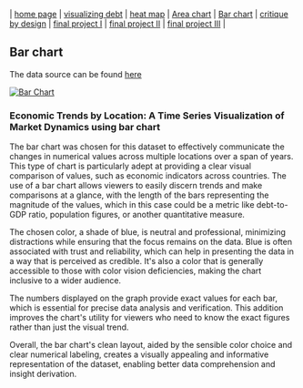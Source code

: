 | [home page](https://varshithams.github.io/portfolio/) | [visualizing debt](visualizing-government-debt) |  [heat map](heat-map) | [Area chart](area-chart) | [Bar chart](bar-chart) | [critique by design](critique-by-design) | [final project I](final-project-part-one) | [final project II](final-project-part-two) | [final project III](final-project-part-three) |

## Bar chart

The data source can be found [here](https://data.oecd.org/gga/general-government-debt.htm)

<div class='tableauPlaceholder' id='viz1706579460718' style='position: relative'><noscript><a href='#'><img alt='Bar Chart ' src='https:&#47;&#47;public.tableau.com&#47;static&#47;images&#47;Ba&#47;Barchart_17065647265050&#47;Barchart2&#47;1_rss.png' style='border: none' /></a></noscript><object class='tableauViz'  style='display:none;'><param name='host_url' value='https%3A%2F%2Fpublic.tableau.com%2F' /> <param name='embed_code_version' value='3' /> <param name='site_root' value='' /><param name='name' value='Barchart_17065647265050&#47;Barchart2' /><param name='tabs' value='no' /><param name='toolbar' value='yes' /><param name='static_image' value='https:&#47;&#47;public.tableau.com&#47;static&#47;images&#47;Ba&#47;Barchart_17065647265050&#47;Barchart2&#47;1.png' /> <param name='animate_transition' value='yes' /><param name='display_static_image' value='yes' /><param name='display_spinner' value='yes' /><param name='display_overlay' value='yes' /><param name='display_count' value='yes' /><param name='language' value='en-GB' /><param name='filter' value='publish=yes' /></object></div> 
<script type='text/javascript'>      
  var divElement = document.getElementById('viz1706579460718');   
  var vizElement = divElement.getElementsByTagName('object')[0];    
  vizElement.style.width='100%';vizElement.style.height=(divElement.offsetWidth*0.75)+'px';    
  var scriptElement = document.createElement('script');            
  scriptElement.src = 'https://public.tableau.com/javascripts/api/viz_v1.js';  
  vizElement.parentNode.insertBefore(scriptElement, vizElement);        
</script>

### Economic Trends by Location: A Time Series Visualization of Market Dynamics using bar chart

The bar chart was chosen for this dataset to effectively communicate the changes in numerical values across multiple locations over a span of years. This type of chart is particularly adept at providing a clear visual comparison of values, such as economic indicators across countries. The use of a bar chart allows viewers to easily discern trends and make comparisons at a glance, with the length of the bars representing the magnitude of the values, which in this case could be a metric like debt-to-GDP ratio, population figures, or another quantitative measure.

The chosen color, a shade of blue, is neutral and professional, minimizing distractions while ensuring that the focus remains on the data. Blue is often associated with trust and reliability, which can help in presenting the data in a way that is perceived as credible. It's also a color that is generally accessible to those with color vision deficiencies, making the chart inclusive to a wider audience.

The numbers displayed on the graph provide exact values for each bar, which is essential for precise data analysis and verification. This addition improves the chart's utility for viewers who need to know the exact figures rather than just the visual trend.

Overall, the bar chart's clean layout, aided by the sensible color choice and clear numerical labeling, creates a visually appealing and informative representation of the dataset, enabling better data comprehension and insight derivation.
